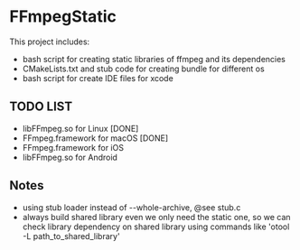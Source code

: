 # FFmpegStatic 

This project includes:

- bash script for creating static libraries of ffmpeg and its dependencies
- CMakeLists.txt and stub code for creating bundle for different os
- bash script for create IDE files for xcode


## TODO LIST

* libFFmpeg.so for Linux [DONE]
* FFmpeg.framework for macOS [DONE]
* FFmpeg.framework for iOS
* libFFmpeg.so for Android 


## Notes

- using stub loader instead of --whole-archive, @see stub.c
- always build shared library even we only need the static one, so we can check library dependency on shared library using commands like 'otool -L path_to_shared_library'

